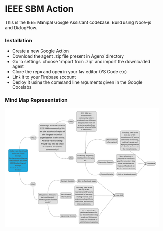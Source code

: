 # IEEE SBM Action

This is the IEEE Manipal Google Assistant codebase. Build using Node-js and DialogFlow.

### **Installation**

- Create a new Google Action
- Download the agent .zip file present in Agent/ directory
- Go to settings, choose 'Import from .zip' and import the downloaded agent
- Clone the repo and open in your fav editor (VS Code etc)
- Link it to your Firebase account
- Deploy it using the command line arguments given in the Google Codelabs

### **Mind Map Representation**
![Alt Text](Images/assistant-mind-map.png)
